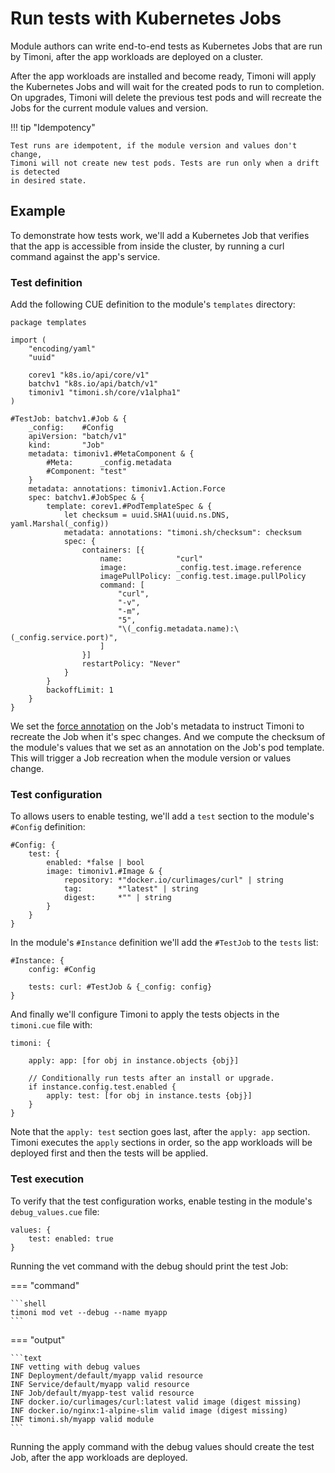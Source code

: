# Run tests with Kubernetes Jobs

Module authors can write end-to-end tests as Kubernetes Jobs that are run by Timoni,
after the app workloads are deployed on a cluster.

After the app workloads are installed and become ready, Timoni will apply the Kubernetes Jobs
and will wait for the created pods to run to completion. On upgrades, Timoni will delete the
previous test pods and will recreate the Jobs for the current module values and version.

!!! tip "Idempotency"

    Test runs are idempotent, if the module version and values don't change,
    Timoni will not create new test pods. Tests are run only when a drift is detected
    in desired state.

## Example

To demonstrate how tests work, we'll add a Kubernetes Job that verifies
that the app is accessible from inside the cluster, by running a curl command
against the app's service.

### Test definition

Add the following CUE definition to the module's `templates` directory:

```cue
package templates

import (
	"encoding/yaml"
	"uuid"

	corev1 "k8s.io/api/core/v1"
	batchv1 "k8s.io/api/batch/v1"
	timoniv1 "timoni.sh/core/v1alpha1"
)

#TestJob: batchv1.#Job & {
	_config:    #Config
	apiVersion: "batch/v1"
	kind:       "Job"
	metadata: timoniv1.#MetaComponent & {
		#Meta:      _config.metadata
		#Component: "test"
	}
	metadata: annotations: timoniv1.Action.Force
	spec: batchv1.#JobSpec & {
		template: corev1.#PodTemplateSpec & {
			let checksum = uuid.SHA1(uuid.ns.DNS, yaml.Marshal(_config))
			metadata: annotations: "timoni.sh/checksum": checksum
			spec: {
				containers: [{
					name:            "curl"
					image:           _config.test.image.reference
					imagePullPolicy: _config.test.image.pullPolicy
					command: [
						"curl",
						"-v",
						"-m",
						"5",
						"\(_config.metadata.name):\(_config.service.port)",
					]
				}]
				restartPolicy: "Never"
			}
		}
		backoffLimit: 1
	}
}

```

We set the [force annotation](apply-behavior.md#force-apply) on the Job's metadata to instruct
Timoni to recreate the Job when it's spec changes. And we compute the checksum of the module's
values that we set as an annotation on the Job's pod template.
This will trigger a Job recreation when the module version or values change.

### Test configuration

To allows users to enable testing, we'll add a `test` section to the module's `#Config` definition:

```cue
#Config: {
	test: {
		enabled: *false | bool
		image: timoniv1.#Image & {
			repository: *"docker.io/curlimages/curl" | string
			tag:        *"latest" | string
			digest:     *"" | string
		}
	}
}

```

In the module's `#Instance` definition we'll add the `#TestJob` to the `tests` list:

```cue
#Instance: {
	config: #Config

	tests: curl: #TestJob & {_config: config}
}
```

And finally we'll configure Timoni to apply the tests objects in the `timoni.cue` file with:

```cue
timoni: {

	apply: app: [for obj in instance.objects {obj}]
	
	// Conditionally run tests after an install or upgrade.
	if instance.config.test.enabled {
		apply: test: [for obj in instance.tests {obj}]
	}
}

```

Note that the `apply: test` section goes last, after the `apply: app` section. Timoni
executes the `apply` sections in order, so the app workloads will be deployed first and
then the tests will be applied.

### Test execution

To verify that the test configuration works, enable testing in the module's `debug_values.cue` file:

```cue
values: {
	test: enabled: true
}

```

Running the vet command with the debug should print the test Job:

=== "command"

    ```shell
    timoni mod vet --debug --name myapp
    ```

=== "output"

    ```text
    INF vetting with debug values
    INF Deployment/default/myapp valid resource
    INF Service/default/myapp valid resource
    INF Job/default/myapp-test valid resource
    INF docker.io/curlimages/curl:latest valid image (digest missing)
    INF docker.io/nginx:1-alpine-slim valid image (digest missing)
    INF timoni.sh/myapp valid module
    ```

Running the apply command with the debug values should create the test Job,
after the app workloads are deployed.
